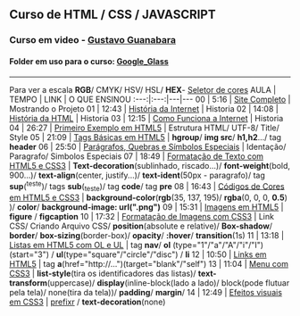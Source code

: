 ## Curso de HTML / CSS / JAVASCRIPT
### Curso em video - [Gustavo Guanabara](https://github.com/gustavoguanabara)
#### Folder em uso para o curso: [Google_Glass](https://github.com/GabrielRioo/Curso_em_Video/tree/master/Curso_HTML/Google_Glass)
---
Para ver a escala **RGB**/ CMYK/ HSV/ HSL/ **HEX**- [Seletor de cores](https://www.google.com/search?rlz=1C1GCEU_pt-BRBR848BR848&sxsrf=ALeKk01ETLqWMLI-QPxxOvzF0D0TQ1AYrg%3A1586876784354&ei=cNGVXqKbFc6j5OUP4JuUqA8&q=seletor+de+cores&oq=seletor+de+cores&gs_lcp=CgZwc3ktYWIQAzICCAAyAggAMgIIADICCAAyAggAMgIIADICCAAyAggAMgIIADICCAA6BAgAEEc6BAgjECc6BAgAEEM6BQgAEIMBSi8IFxIrMGczODVnNTA0ZzM4MmcxMjJnNDE0ZzBnMzQ3ZzM5MGczODRnMzc5ZzQwMEobCBgSFzBnMWcxZzFnNGcxZzBnMWcxZzFnNWcxUMZ3WP-QAWC3kgFoAXADeAKAAfMDiAHTMZIBBjMtMTEuNZgBAKABAaoBB2d3cy13aXo&sclient=psy-ab&ved=0ahUKEwiik6LYmOjoAhXOEbkGHeANBfUQ4dUDCAw&uact=5)
AULA | TEMPO | LINK | O QUE ENSINOU
:---:|:---:|---|---
00 | 5:16 | [Site Completo](https://www.youtube.com/watch?v=epDCjksKMok&list=PLHz_AreHm4dlAnJ_jJtV29RFxnPHDuk9o&index=1) | Mostrando o Projeto
01 | 12:43 | [História da Internet](https://www.youtube.com/watch?v=rsFCVjr5yxc&list=PLHz_AreHm4dlAnJ_jJtV29RFxnPHDuk9o&index=2) | Historia
02 | 14:08 | [História da HTML](https://www.youtube.com/watch?v=NSmapCNcSyI&list=PLHz_AreHm4dlAnJ_jJtV29RFxnPHDuk9o&index=3) | Historia
03 | 12:15 | [Como Funciona a Internet](https://www.youtube.com/watch?v=LMfeZ6XD0No&list=PLHz_AreHm4dlAnJ_jJtV29RFxnPHDuk9o&index=4) | Historia
04 | 26:27 | [Primeiro Exemplo em HTML5](https://github.com/GabrielRioo/Curso_em_Video/edit/master/Curso_HTML/README.md) | Estrutura HTML/ UTF-8/ Title/ Style
05 | 21:09 | [Tags Básicas em HTML5](https://www.youtube.com/watch?v=EANOXuQsglo&list=PLHz_AreHm4dlAnJ_jJtV29RFxnPHDuk9o&index=7) | **hgroup**/ **img src**/ **h1,h2**.../ tag **header**
06 | 25:50 | [Parágrafos, Quebras e Símbolos Especiais](https://www.youtube.com/watch?v=wlgU9ltZwqc&list=PLHz_AreHm4dlAnJ_jJtV29RFxnPHDuk9o&index=8) | Identação/ Paragrafo/ Simbolos Especiais
07 | 18:49 | [Formatação de Texto com HTML5 e CSS3](https://www.youtube.com/watch?v=oQExPqFT7ec&list=PLHz_AreHm4dlAnJ_jJtV29RFxnPHDuk9o&index=9) | **Text-decoration**(sublinhado, riscado...)/ **font-weight**(bold, 900...)/ **text-align**(center, justify...)/ **text-ident**(50px - paragrafo)/ tag **sup**(<sup>teste</sup>)/ tags **sub**(<sub>teste</sub>)/ tag **code**/ tag **pre**
08 | 16:43 | [Códigos de Cores em HTML5 e CSS3](https://www.youtube.com/watch?v=KX3GLDvKJzI&list=PLHz_AreHm4dlAnJ_jJtV29RFxnPHDuk9o&index=10) | **background-color**(**rgb**(35, 137, 195)/ **rgba**(0, 0, 0, **0.5**) )/ **color**/ **background-image: url(".png")**
09 | 15:31 | [Imagens em HTML5](https://www.youtube.com/watch?v=w1Mf4hPXurs&list=PLHz_AreHm4dlAnJ_jJtV29RFxnPHDuk9o&index=11) | **figure** / **figcaption**
10 | 17:32 | [Formatação de Imagens com CSS3](https://www.youtube.com/watch?v=A3mlsAk4G2k&list=PLHz_AreHm4dlAnJ_jJtV29RFxnPHDuk9o&index=12) | Link CSS/ Criando Arquivo CSS/ **position**(absolute e relative)/ **Box-shadow**/ **border**/ **box-sizing**(border-box)/ **opacity**/ **:hover**/ **transition**(1s)
11 | 13:18 | [Listas em HTML5 com OL e UL](https://www.youtube.com/watch?v=EbVG8_5Pyz0&list=PLHz_AreHm4dlAnJ_jJtV29RFxnPHDuk9o&index=13) | tag **nav**/ **ol** (type="1"/"a"/"A"/"i"/"I")(start="3") / **ul**(type="square"/"circle"/"disc") / **li**
12 | 10:50 | [Links em HTML5](https://www.youtube.com/watch?v=WX9vucyEcJs&list=PLHz_AreHm4dlAnJ_jJtV29RFxnPHDuk9o&index=14) | tag **a**(href="http://...")(target="blank"/"self")
13 | 11:04 | [Menu com CSS3](https://www.youtube.com/watch?v=kU7b9olDWns&list=PLHz_AreHm4dlAnJ_jJtV29RFxnPHDuk9o&index=15) | **list-style**(tira os identificadores das listas)/ **text-transform**(uppercase)/ **display**(inline-block(lado a lado)/ block(pode flutuar pela tela)/ none(tira da tela))/ **padding**/ **margin**/
14 | 12:49 | [Efeitos visuais em CSS3](https://www.youtube.com/watch?v=fN3Gp9DOI7U&list=PLHz_AreHm4dlAnJ_jJtV29RFxnPHDuk9o&index=16) | [prefixr](http://prefixr.com/) / **text-decoration**(none)
